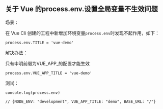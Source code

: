 ## 关于 Vue 的process.env.设置全局变量不生效问题

场景：

在 Vue Cli 创建的工程中新增加环境变量`process.env`时发现不起作用，如下：
```
process.env.TITLE = 'vue-demo'
```

解决办法：

只有申明前缀为VUE_APP_的配置才能生效
```
process.env.VUE_APP_TITLE = 'vue-demo'
```

测试：

```
console.log(process.env)

// {NODE_ENV: "development", VUE_APP_TITLE: "demo", BASE_URL: "/"}
```
